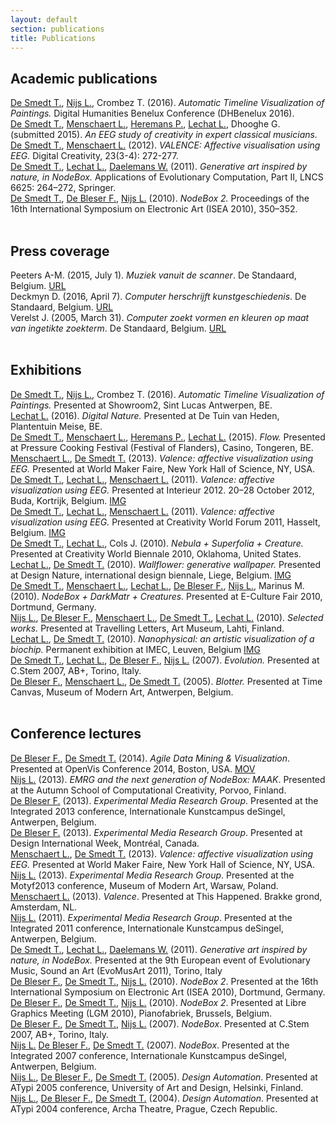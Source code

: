```yaml
---
layout: default
section: publications
title: Publications
---
```

<h2>Academic publications</h2>
<!-- Peer-reviewed journal papers, conference proceedings, book chapters, technical reports, PhD theses. -->
<!-- =================================================================================================== -->

<div class="publication box">
	<a href="../people/tom-de-smedt.html" class="author">De Smedt T.</a>, 
	<a href="../people/lucas-nijs.html" class="author">Nijs L.</a>, 
	Crombez T. 
	(2016). 
	<cite>Automatic Timeline Visualization of Paintings.</cite> 
	Digital Humanities Benelux Conference (DHBenelux 2016).
</div>

<div class="publication box">
	<a href="../people/tom-de-smedt.html" class="author">De Smedt T.</a>, 
	<a href="../people/lieven-menschaert.html" class="author">Menschaert L.</a>, 
	<a href="../people/pieter-heremans.html" class="author">Heremans P.</a>, 
	<a href="../people/ludivine-lechat.html" class="author">Lechat L.</a>, 
	Dhooghe G. 
	(submitted 2015). 
	<cite>An EEG study of creativity in expert classical musicians.</cite> 
</div>

<div class="publication box">
	<a href="../people/tom-de-smedt.html" class="author">De Smedt T.</a>, 
	<a href="../people/lieven-menschaert.html" class="author">Menschaert L.</a> 
	(2012). 
	<cite>VALENCE: Affective visualisation using EEG.</cite> 
	Digital Creativity, 23(3-4): 272-277.
</div>

<div class="publication box">
	<a href="../people/tom-de-smedt.html" class="author">De Smedt T.</a>, 
	<a href="http://ludivinelechat.be" class="author">Lechat L.</a>, 
	<a href="http://www.clips.ua.ac.be/people/walter-daelemans" class="author">Daelemans W.</a> 
	(2011). 
	<cite>Generative art inspired by nature, in NodeBox.</cite> 
	Applications of Evolutionary Computation, Part II, LNCS 6625: 264–272, Springer. 
</div>

<div class="publication box">
	<a href="../people/tom-de-smedt.html" class="author">De Smedt T.</a>, 
	<a href="../people/frederik-de-bleser.html" class="author">De Bleser F.</a>, 
	<a href="../people/lucas-nijs.html" class="author">Nijs L.</a> 
	(2010). 
	<cite>NodeBox 2.</cite> 
	Proceedings of the 16th International Symposium on Electronic Art (ISEA 2010), 350–352.
</div>

<br>
<h2>Press coverage</h2>
<!-- Newspaper articles about EMRG and citing EMRG or EMRG members. -->
<!-- =================================================================================================== -->
<div class="publication press box">
	Peeters A-M. 
	(2015, July 1). 
	<cite>Muziek vanuit de scanner</cite>. 
	De Standaard, Belgium. 
	<a href="http://www.standaard.be/cnt/dmf20150630_01756436" class="attachment">URL</a>
</div>
<div class="publication press box">
	Deckmyn D. 
	(2016, April 7). 
	<cite>Computer herschrijft kunstgeschiedenis</cite>. 
	De Standaard, Belgium. 
	<a href="http://www.standaard.be/cnt/dmf20160406_02223181" class="attachment">URL</a>
</div>

<div class="publication press box">
	Verelst J. 
	(2005, March 31). 
	<cite>Computer zoekt vormen en kleuren op maat van ingetikte zoekterm</cite>. 
	De Standaard, Belgium. 
	<a href="http://destandaard.be/artikel/detail.aspx?artikelid=GR9DNGVE&amp;word=nodebox" class="attachment">URL</a>
</div>

<br>
<h2>Exhibitions</h2>
<!-- Solo exhibitions or international group exhibitions. -->
<!-- =================================================================================================== -->

<div class="publication exhibition box">
	<a href="../people/tom-de-smedt.html" class="author">De Smedt T.</a>, 
	<a href="../people/lucas-nijs.html" class="author">Nijs L.</a>, 
	Crombez T. 
	(2016). 
	<cite>Automatic Timeline Visualization of Paintings.</cite> 
	Presented at Showroom2, Sint Lucas Antwerpen, BE.
</div>

<div class="publication exhibition box">
	<a href="../people/ludivine-lechat.html" class="author">Lechat L.</a> 
	(2016). 
	<cite>Digital Nature.</cite> 
	Presented at De Tuin van Heden, Plantentuin Meise, BE.
</div>

<div class="publication exhibition box">
	<a href="../people/tom-de-smedt.html" class="author">De Smedt T.</a>, 
	<a href="../people/lieven-menschaert.html" class="author">Menschaert L.</a>, 
	<a href="../people/pieter-heremans.html" class="author">Heremans P.</a>, 
	<a href="../people/lechat-ludivine.html" class="author">Lechat L.</a> 
	(2015). 
	<cite>Flow.</cite> 
	Presented at Pressure Cooking Festival (Festival of Flanders), Casino, Tongeren, BE.
</div>

<div class="publication exhibition box">
	<a href="../people/lieven-menschaert.html" class="author">Menschaert L.</a>, 
	<a href="../people/tom-de-smedt.html" class="author">De Smedt T.</a> 
	(2013). 
	<cite>Valence: affective visualization using EEG.</cite> 
	Presented at World Maker Faire, New York Hall of Science, NY, USA. 
</div>

<div class="publication exhibition box">
	<a href="../people/tom-de-smedt.html" class="author">De Smedt T.</a>, 
	<a href="http://ludivinelechat.be" class="author">Lechat L.</a>, 
	<a href="../people/lieven-menschaert.html" class="author">Menschaert L.</a> 
	(2011). 
	<cite>Valence: affective visualization using EEG.</cite> 
	Presented at Interieur 2012. 20–28 October 2012, Buda, Kortrijk, Belgium. 
	<a href="http://organisms.be/index.php/valence" class="attachment">IMG</a>
</div>

<div class="publication exhibition box">
	<a href="../people/tom-de-smedt.html" class="author">De Smedt T.</a>, 
	<a href="http://ludivinelechat.be" class="author">Lechat L.</a>, 
	<a href="../people/lieven-menschaert.html" class="author">Menschaert L.</a> 
	(2011). 
	<cite>Valence: affective visualization using EEG.</cite> 
	Presented at Creativity World Forum 2011, Hasselt, Belgium. 
	<a href="http://organisms.be/index.php/valence" class="attachment">IMG</a>
</div>

<div class="publication exhibition box">
	<a href="../people/tom-de-smedt.html" class="author">De Smedt T.</a>, 
	<a href="http://ludivinelechat.be" class="author">Lechat L.</a>, 
	Cols J. 
	(2010). 
	<cite>Nebula + Superfolia + Creature.</cite> 
	Presented at Creativity World Biennale 2010, Oklahoma, United States.
</div>

<div class="publication exhibition box">
	<a href="http://ludivinelechat.be" class="author">Lechat L.</a>, 
	<a href="../people/tom-de-smedt.html" class="author">De Smedt T.</a> 
	(2010). 
	<cite>Wallflower: generative wallpaper.</cite> 
	Presented at Design Nature, international design biennale, Liege, Belgium. 
	<a href="http://organisms.be/index.php/wallflower" class="attachment">IMG</a>
</div>

<div class="publication exhibition box">
	<a href="../people/tom-de-smedt.html" class="author">De Smedt T.</a>, 
	<a href="../people/lieven-menschaert.html" class="author">Menschaert L.</a>, 
	<a href="http://ludivinelechat.be" class="author">Lechat L.</a>, 
	<a href="../people/frederik-de-bleser.html" class="author">De Bleser F.</a>, 
	<a href="../people/lucas-nijs.html" class="author">Nijs L.</a>, 
	Marinus M. 
	(2010). 
	<cite>NodeBox + DarkMatr + Creatures.</cite> 
	Presented at E-Culture Fair 2010, Dortmund, Germany. 
</div>

<div class="publication exhibition box">
	<a href="../people/lucas-nijs.html" class="author">Nijs L.</a>, 
	<a href="../people/frederik-de-bleser.html" class="author">De Bleser F.</a>, 
	<a href="../people/lieven-menschaert.html" class="author">Menschaert L.</a>, 
	<a href="../people/tom-de-smedt.html" class="author">De Smedt T.</a>, 
	<a href="http://ludivinelechat.be" class="author">Lechat L.</a> 
	(2010). 
	<cite>Selected works.</cite> 
	Presented at Travelling Letters, Art Museum, Lahti, Finland.
</div>

<div class="publication exhibition box">
	<a href="http://ludivinelechat.be" class="author">Lechat L.</a>, 
	<a href="../people/tom-de-smedt.html" class="author">De Smedt T.</a> 
	(2010). 
	<cite>Nanophysical: an artistic visualization of a biochip.</cite> 
	Permanent exhibition at IMEC, Leuven, Belgium 
	<a href="http://organisms.be/index.php/nanophysical" class="attachment">IMG</a>
</div>

<div class="publication exhibition box">
	<a href="../people/tom-de-smedt.html" class="author">De Smedt T.</a>, 
	<a href="http://ludivinelechat.be" class="author">Lechat L.</a>, 
	<a href="../people/frederik-de-bleser.html" class="author">De Bleser F.</a>, 
	<a href="../people/lucas-nijs.html" class="author">Nijs L.</a> 
	(2007). 
	<cite>Evolution.</cite> 
	Presented at C.Stem 2007, AB+, Torino, Italy.
</div>

<div class="publication exhibition box">
	<a href="../people/frederik-de-bleser.html" class="author">De Bleser F.</a>, 
	<a href="../people/lieven-menschaert.html" class="author">Menschaert L.</a>, 
	<a href="../people/tom-de-smedt.html" class="author">De Smedt T.</a> 
	(2005). 
	<cite>Blotter.</cite> 
	Presented at Time Canvas, Museum of Modern Art, Antwerpen, Belgium.
</div>

<br>
<h2>Conference lectures</h2>
<!-- Conference lectures and invited symposia talks. -->
<!-- =================================================================================================== -->

<div class="publication talk box">
	<a href="../people/frederik-de-bleser.html" class="author">De Bleser F.</a>, 
	<a href="../people/tom-de-smedt.html" class="author">De Smedt T.</a> 
	(2014).
	<cite>Agile Data Mining &amp; Visualization</cite>. 
	Presented at OpenVis Conference 2014, Boston, USA.
	<a href="https://www.youtube.com/watch?v=0oUP7uHAsNA" class="attachment">MOV</a>
</div>

<div class="publication talk box">
	<a href="../people/lucas-nijs.html" class="author">Nijs L.</a> 
	(2013). 
	<cite>EMRG and the next generation of NodeBox: MAAK</cite>. 
	Presented at the Autumn School of Computational Creativity, Porvoo, Finland.
</div>

<div class="publication talk box">
	<a href="../people/frederik-de-bleser.html" class="author">De Bleser F.</a> 
	(2013). 
	<cite>Experimental Media Research Group</cite>. 
	Presented at the Integrated 2013 conference, Internationale Kunstcampus deSingel, Antwerpen, Belgium.
</div>

<div class="publication talk box">
	<a href="../people/frederik-de-bleser.html" class="author">De Bleser F.</a> 
	(2013). 
	<cite>Experimental Media Research Group</cite>. 
	Presented at Design International Week, Montréal, Canada.
</div>

<div class="publication talk box">
	<a href="../people/lieven-menschaert.html" class="author">Menschaert L.</a>, 
	<a href="../people/tom-de-smedt.html" class="author">De Smedt T.</a> 
	(2013). 
	<cite>Valence: affective visualization using EEG.</cite> 
	Presented at World Maker Faire, New York Hall of Science, NY, USA.
</div>

<div class="publication talk box">
	<a href="../people/lucas-nijs.html" class="author">Nijs L.</a> 
	(2013). 
	<cite>Experimental Media Research Group</cite>. 
	Presented at the Motyf2013 conference, Museum of Modern Art, Warsaw, Poland.
</div>

<div class="publication talk box">
	<a href="../people/lieven-menschaert.html" class="author">Menschaert L.</a> (2013). 
	<cite>Valence</cite>. 
	Presented at This Happened. Brakke grond, Amsterdam, NL.
</div>

<div class="publication talk box">
	<a href="../people/lucas-nijs.html" class="author">Nijs L.</a> (2011). 
	<cite>Experimental Media Research Group</cite>. 
	Presented at the Integrated 2011 conference, Internationale Kunstcampus deSingel, Antwerpen, Belgium.
</div>

<div class="publication talk box">
	<a href="../people/tom-de-smedt.html" class="author">De Smedt T.</a>, 
	<a href="http://ludivinelechat.be" class="author">Lechat L.</a>, 
	<a href="http://www.clips.ua.ac.be/people/walter-daelemans" class="author">Daelemans W.</a> 
	(2011).  
	<cite>Generative art inspired by nature, in NodeBox.</cite> 
	Presented at the 9th European event of Evolutionary Music, Sound an Art (EvoMusArt 2011), Torino, Italy
</div>

<div class="publication talk box">
	<a href="../people/frederik-de-bleser.html" class="author">De Bleser F.</a>, 
	<a href="../people/tom-de-smedt.html" class="author">De Smedt T.</a>, 
	<a href="../people/lucas-nijs.html" class="author">Nijs L.</a> 
	(2010). 
	<cite>NodeBox 2</cite>. 
	Presented at the 16th International Symposium on Electronic Art (ISEA 2010), Dortmund, Germany.
</div>

<div class="publication talk box">
	<a href="../people/frederik-de-bleser.html" class="author">De Bleser F.</a>, 
	<a href="../people/tom-de-smedt.html" class="author">De Smedt T.</a>, 
	<a href="../people/lucas-nijs.html" class="author">Nijs L.</a> 
	(2010). 
	<cite>NodeBox 2</cite>. 
	Presented at Libre Graphics Meeting (LGM 2010), Pianofabriek, Brussels, Belgium.
</div>

<div class="publication talk box">
	<a href="../people/frederik-de-bleser.html" class="author">De Bleser F.</a>,
	<a href="../people/tom-de-smedt.html" class="author">De Smedt T.</a>, 
	<a href="../people/lucas-nijs.html" class="author">Nijs L.</a> 
	(2007). 
	<cite>NodeBox</cite>. 
	Presented at C.Stem 2007, AB+, Torino, Italy.
</div>

<div class="publication talk box">
	<a href="../people/lucas-nijs.html" class="author">Nijs L.</a>
	<a href="../people/frederik-de-bleser.html" class="author">De Bleser F.</a>,
	<a href="../people/tom-de-smedt.html" class="author">De Smedt T.</a> 
	(2007). 
	<cite>NodeBox</cite>. 
	Presented at the Integrated 2007 conference, Internationale Kunstcampus deSingel, Antwerpen, Belgium.
</div>

<div class="publication talk box">
	<a href="../people/lucas-nijs.html" class="author">Nijs L.</a>, 
	<a href="../people/frederik-de-bleser.html" class="author">De Bleser F.</a>,
	<a href="../people/tom-de-smedt.html" class="author">De Smedt T.</a> 
	(2005). 
	<cite>Design Automation</cite>. 
	Presented at ATypi 2005 conference, University of Art and Design, Helsinki, Finland.
</div>

<div class="publication talk box">
	<a href="../people/lucas-nijs.html" class="author">Nijs L.</a>, 
	<a href="../people/frederik-de-bleser.html" class="author">De Bleser F.</a>,
	<a href="../people/tom-de-smedt.html" class="author">De Smedt T.</a> 
	(2004). 
	<cite>Design Automation</cite>. 
	Presented at ATypi 2004 conference, Archa Theatre, Prague, Czech Republic.
</div>
